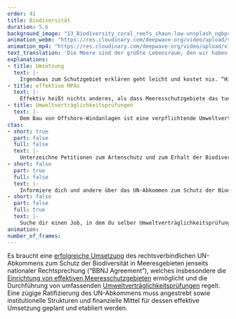 ```yaml
---
order: 41
title: Biodiversität
duration: 5.6
background_image: "13_Biodiversity_coral_reefs_shaun-low-unsplash_ngbprd_yhc5lw.jpg#4cd4ff"
animation_webm: "https://res.cloudinary.com/deepwave-org/video/upload/v1721821371/mo41_oeag39.webm"
animation_mp4: "https://res.cloudinary.com/deepwave-org/video/upload/v1721821199/mo41_nsu25i.mp4"
text_translation: 'Die Meere sind der größte Lebensraum, den wir haben. Und wir reden hier nicht nur von den 71 %, mit denen sie die Erdoberfläche bedecken, sondern von dem gigantischen Volumen, das bis in 11 Kilometer Tiefe belebt ist. Das gehört aber niemandem. Und wenn etwas niemandem gehört, wir aber alle davon abhängen, brauchen wir Regeln.'
explanations:
- title: Umsetzung
  text: |-
    Irgendwas zum Schutzgebiet erklären geht leicht und kostet nix. “Hiermit erkläre ich diesen Textabsatz zum Schutzgebiet!” Fertig. Die Frage ist: Habe ich auch die Autorität und die Mittel, meinen Textabsatz vor unlauteren Eingriffen zu schützen? Andernfalls gerät die Maßnahme schnell zum Placebo, nämlich wenn ich überall herumerzähle, ich hätte, sagen wir, 30% meiner Texte zu Schutzgebieten erklärt, und dann alle ganz beruhigt sind, weil ja schon so viel getan wird für den Texterhalt. Die EU verkündete 2018, dass sie bereits <span class="sidenote"><cite class="icon-link_external"><a href="https://storymaps.arcgis.com/stories/ee97e394a8c84cd2885e12bbd541a793" target="_blank" rel="noopener">"Unmanaged = Unprotected: Europe’s marine paper parks" / Oceana</a></cite><span>10%</span></span> ihrer Meeresfläche zu Schutzgebieten erklärt hat. Tatsächlich <span class="expander"><span class="trigger">geschützt</span><span class="info">vor Schleppnetzfischerei und anderen industriellen Eingriffen, die sich laut IUCN-Richtlinien nicht mit Meeresschutzgebieten vertragen</span></span> hat sie 0,5%. Und die durchschnittliche Intensität der Schleppnetzfischerei war in den Schutzgebieten absurderweise sogar <span class="sidenote"><cite class="icon-link_external"><a href="https://oceana.org/blog/the-paper-park-paradox/" target="_blank" rel="noopener">"The paper-park paradox" / Oceana</a></cite><span>1,4 mal höher</span></span> als <span class="expander"><span class="trigger">außerhalb.</span><span class="info">Und das gilt nicht nur für Europa: Eine Studie der University of British Columbia identifizierte unter 180 weltweit untersuchten Schutzgebieten niederschmetternde 55 solcher “paper parks”.</span></span>
- title: effektive MPAs
  text: |-
    Effektiv heißt nichts anderes, als dass Meeresschutzgebiete das tun können, was auf ihnen draufsteht: Das Meer schützen, offenbar keine Selbstverständlichkeit. Dazu braucht es viererlei: eine <span class="expander"><span class="trigger">ganzheitliche Gebietsplanung, </span><span class="info">Schutzgebiete müssen nicht nur groß genug, sondern auch durch Wanderkorridore verbunden sein</span></span>eine kluge Auswahl, die nicht nur in den Blick nimmt, wie viel Fläche, sondern welche Fläche geschützt wird und was genau in dieser Fläche <span class="expander"><span class="trigger">geschützt wird,</span><span class="info">Schutzgebiete werden vor allem dort gebraucht, wo Artenvielfalt und Ökosysteme besonderen Schutz brauchen, nicht dort, wo sie am wenigsten das business as usual stören</span></span> strikte Kontrollen und konsequente Strafen bei Verstößen.
- title: Umweltverträglichkeitsprüfungen
  text: |-
    Dem Bau von Offshore-Windanlagen ist eine verpflichtende Umweltverträglichkeitsprüfung (UVP) vorgeschaltet, in der nachgewiesen werden muss, dass der geplante Standort <span class="expander"><span class="trigger">geeignet ist.</span><span class="info">mit anderen Worten: der angerichtete ökologische Schaden in einem vertretbaren Verhältnis zum gesamtgesellschaftlichen Interesse am Erfolg der Energiewende steht</span></span> Um den Ausbau von Offshore-Windkraft wie von der EU gefordert zu <span class="expander"><span class="trigger">beschleunigen,</span><span class="info">sinnvoll, weil die Zeit echt knapp ist</span></span> will das BMWK nun die individuelle UVP durch sogenannte strategische Umweltprüfungen (SUP) ersetzen für ganze Gebiete <span class="expander"><span class="trigger">anstatt für spezifische Standorte.</span><span class="info">nicht sinnvoll, weil die Verwundbarkeit und Schutzbedürftigkeit von Habitaten sich innerhalb von Meeresgebieten stark unterscheiden</span></span> Machen wir uns nix vor, es herrscht nicht immer Friede Freude Eierkuchen zwischen Klimaschutz und Umweltschutz. Man wird also hellhörig, wenn Umweltschutzorganisationen und Betreiber von Offshore-Windkraftanlagen sich <span class="sidenote"><cite class="icon-link_external"><a href="https://energiewinde.orsted.de/klimawandel-umwelt/umweltvertraeglichkeitspruefung-offshore-wind-streit-um-abschaffung" target="_blank" rel="noopener">"Gründlich ist schneller" / Ørsted EnergieWinde</a></cite><span>geschlossen</span></span> gegen diese Neuregelung stellen: Wir NGOs wollen die UVP, weil wir <span class="expander"><span class="trigger">die Meere schützen wollen,</span><span class="info">aber auch sehen, dass es ohne Windenergie auf See eher schwierig werden wird mit der Zukunft - solange bis wir bessere Ideen haben wie zum Beispiel die Gezeiten- oder Wellenenergie zu nutzen</span></span> die Betreiber wollen die UVP, um der <span class="expander"><span class="trigger">Planungssicherheit willen.</span><span class="info">und womöglich, weil auch unter Windenergie-Betreibern sich der eine oder die andere für die Meere interessiert</span></span> Beide sind sich einig: Mit der Neuregelung wird nichts beschleunigt. Denn nicht die UVP steht im Weg, sondern - Überraschung: der schleppende Netzausbau. Aber das ist wieder noch eine andere Geschichte.
ctas:
- short: true
  part: false
  full: false
  text: |-
    Unterzeichne Petitionen zum Artenschutz und zum Erhalt der Biodiversität auf Hoher See, zum Beispiel diese <a href="https://act.greenpeace.de/meeresschutzgebiete-jetzt" target="_blank">hier</a>.
- short: false
  part: true
  full: false
  text: |-
    Informiere dich und andere über das UN-Abkommen zum Schutz der Biodiversität in Meeresgebieten jenseits nationaler Rechtsprechung <a href="https://www.deutschlandfunk.de/meeresschutz-abkommen-hohe-see-vereinte-nationen-100.html" target="_blank">BBNJ), zum Beispiel (hier</a>.
- short: false
  part: false
  full: true
  text: |-
    Suche dir einen Job, in dem du selber Umweltverträglichkeitsprüfungen begleitest, zum Beispiel <a href="https://www.umweltbundesamt.de/themen/nachhaltigkeit-strategien-internationales/umweltpruefungen#zum-begriff-der-umweltprufungen" target="_blank">hier</a>.
animation:
number_of_frames:
---
```

Es braucht eine [erfolgreiche Umsetzung](# "Umsetzung") des rechtsverbindlichen UN-Abkommens zum Schutz der Biodiversität in Meeresgebieten jenseits nationaler Rechtsprechung (“BBNJ Agreement”), welches insbesondere die [Einrichtung von effektiven Meeresschutzgebieten](# "effektive MPAs") ermöglicht und die Durchführung von umfassenden [Umweltverträglichkeitsprüfungen](# "Umweltverträglichkeitsprüfungen") regelt. Eine zügige Ratifizierung des UN-Abkommens muss angestrebt sowie institutionelle Strukturen und finanzielle Mittel für dessen effektive Umsetzung geplant und etabliert werden.